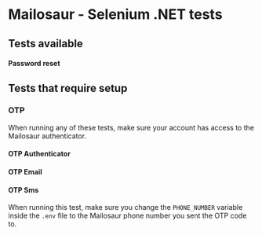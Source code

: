 # Mailosaur - Selenium .NET tests

## Tests available

#### Password reset

## Tests that require setup

### OTP

When running any of these tests, make sure your account has access to the Mailosaur authenticator.

#### OTP Authenticator

#### OTP Email

#### OTP Sms

When running this test, make sure you change the `PHONE_NUMBER` variable inside the `.env` file to the Mailosaur phone number you sent the OTP code to.
